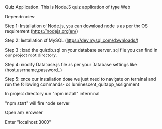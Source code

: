 Quiz Application. This is NodeJS quiz application of type Web

Dependencies:

Step 1: Installation of Node.js, you can download node js as per the OS requirement (https://nodejs.org/en/)

Step 2:  Installation of MySQL (https://dev.mysql.com/downloads/)

Step 3 : load the quizdb.sql on your database server. sql file you can find in our project root directory.

Step 4: modify Database.js file as per your Database settings like (host,username,password..)

Step 5: once our installation done we just need to navigate on terminal and run the following commands-
cd luminescent_quitapp_assignment

In project directory run "npm install" interminal

"npm start" will fire node server

Open any Browser

Enter "localhost:3000"